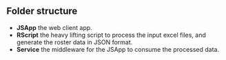 ## Folder structure
* **JSApp** the web client app.
* **RScript** the heavy lifting script to process the input excel files, and generate the roster data in JSON format.
* **Service** the middleware for the JSApp to consume the processed data.

